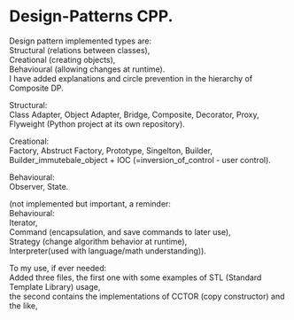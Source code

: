 # Design-Patterns CPP.
Design pattern implemented types are:<br>Structural (relations between classes),<br>Creational (creating objects),<br>Behavioural (allowing changes at runtime).<br>
I have added explanations and circle prevention in the hierarchy of Composite DP.

Structural:<br>
Class Adapter, Object Adapter, Bridge, Composite, Decorator, Proxy, <br>
Flyweight (Python project at its own repository).<br>

Creational:<br>
Factory, Abstruct Factory, Prototype, Singelton, Builder,<br>
Builder_immutebale_object + IOC (=inversion_of_control - user control).<br>

Behavioural:<br>
Observer, State.<br>

(not implemented but important, a reminder:<br>
Behavioural:<br>Iterator, <br>Command (encapsulation, and save commands to later use),<br>Strategy (change algorithm behavior at runtime),<br>Interpreter(used with language/math understanding)).

To my use, if ever needed: <br>
Added three files, the first one with some examples of STL (Standard Template Library) usage, <br>
the second contains the implementations of CCTOR (copy constructor) and the like, <br>
